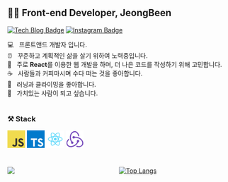 
## 🧑‍💻 Front-end Developer, JeongBeen <br/>

[![Tech Blog Badge](http://img.shields.io/badge/-Tech%20blog-000000?style=flat-square&logo=github&link=https://www.notion.so/Jay-Note-095ce3f8708949c3a20df6b64bf77502)](https://www.notion.so/Jay-Note-095ce3f8708949c3a20df6b64bf77502) [![Instagram Badge](https://img.shields.io/badge/Instagram-ff69b4?style=flat-square&logo=instagram&logoColor=white&link=https://www.instagram.com/booookjb/)](https://www.instagram.com/booookjb/)

💻&nbsp;&nbsp;&nbsp;프론트앤드 개발자 입니다. </br>
⏰&nbsp;&nbsp;&nbsp;꾸준하고 계획적인 삶을 살기 위하여 노력중입니다.</br>
📝&nbsp;&nbsp;&nbsp;주로 **React**를 이용한 웹 개발을 하며, 더 나은 코드를 작성하기 위해 고민합니다.</br>
☕️&nbsp;&nbsp;&nbsp;사람들과 커피마시며 수다 떠는 것을 좋아합니다.</br>
🏃&nbsp;&nbsp;&nbsp;러닝과 클라이밍을 좋아합니다.</br>
🌟&nbsp;&nbsp;&nbsp;가치있는 사람이 되고 싶습니다.</br>
#
### ⚒ Stack
<code><img height="40" src="https://raw.githubusercontent.com/github/explore/80688e429a7d4ef2fca1e82350fe8e3517d3494d/topics/javascript/javascript.png"></code>
<code><img height="40" src="https://raw.githubusercontent.com/github/explore/80688e429a7d4ef2fca1e82350fe8e3517d3494d/topics/typescript/typescript.png"></code>
<code><img height="40" src="https://raw.githubusercontent.com/github/explore/80688e429a7d4ef2fca1e82350fe8e3517d3494d/topics/react/react.png"></code>
<code><img height="40" src="https://raw.githubusercontent.com/github/explore/80688e429a7d4ef2fca1e82350fe8e3517d3494d/topics/redux/redux.png"></code>
#
<a href="#">
  <img align="left" src="https://github-readme-stats.vercel.app/api?username=jeongbeen2&show_icons=true&theme=vue&hide_border=true"  width=50%
  height=auto />
  
[![Top Langs](https://github-readme-stats.vercel.app/api/top-langs/?username=jeongbeen2&layout=compact&hide_border=true)](https://github.com/jeongbeen2)  
  
